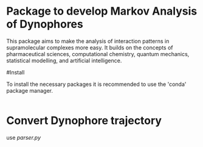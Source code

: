# Package to develop Markov Analysis of Dynophores

This package aims to make the analysis of interaction patterns in supramolecular complexes more easy. It builds on the concepts of pharmaceutical sciences, computational chemistry, quantum mechanics, statistical modelling, and artificial intelligence. 

#Install 

To install the necessary packages it is recommended to use the 'conda' package manager. 

```

```

# Convert Dynophore trajectory 
use *parser.py*
```

```
